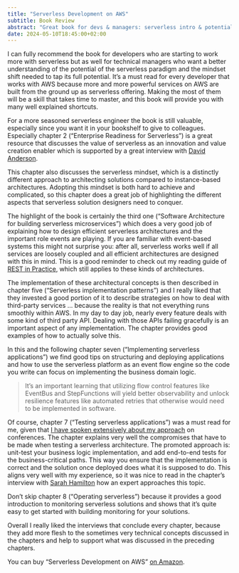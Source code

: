 ```yaml
---
title: "Serverless Development on AWS"
subtitle: Book Review
abstract: "Great book for devs & managers: serverless intro & potential!"
date: 2024-05-10T18:45:00+02:00
---
```


<!-- ![Serverless Development on AWS](../media/serverless-development-on-aws.jpg) -->

I can fully recommend the book for developers who are starting to work more with
serverless but as well for technical managers who want a better understanding of
the potential of the serverless paradigm and the mindset shift needed to tap its
full potential. It’s a must read for every developer that works with AWS because
more and more powerful services on AWS are built from the ground up as
serverless offering. Making the most of them will be a skill that takes time to
master, and this book will provide you with many well explained shortcuts.

For a more seasoned serverless engineer the book is still valuable, especially
since you want it in your bookshelf to give to colleagues. Especially chapter 2
(“Enterprise Readiness for Serverless”) is a great resource that discusses the
value of serverless as an innovation and value creation enabler which is
supported by a great interview with
[David Anderson](https://theserverlessedge.com/meet-the-team-behind-the-serverless-edge/).

This chapter also discusses the serverless mindset, which is a distinctly
different approach to architecting solutions compared to instance-based
architectures. Adopting this mindset is both hard to achieve and complicated, so
this chapter does a great job of highlighting the different aspects that
serverless solution designers need to conquer.

The highlight of the book is certainly the third one (“Software Architecture for
building serverless microservices”) which does a very good job of explaining how
to design efficient serverless architectures and the important role events are
playing. If you are familiar with event-based systems this might not surprise
you: after all, serverless works well if all services are loosely coupled and
all efficient architectures are designed with this in mind. This is a good
reminder to check out my reading guide of
[REST in Practice](https://coderbyheart.com/rest-in-practice-reading-guide),
which still applies to these kinds of architectures.

The implementation of these architectural concepts is then described in chapter
five (“Serverless implementation patterns”) and I really liked that they
invested a good portion of it to describe strategies on how to deal with
third-party services … because the reality is that not everything runs smoothly
within AWS. In my day to day job, nearly every feature deals with some kind of
third party API. Dealing with those APIs failing gracefully is an important
aspect of any implementation. The chapter provides good examples of how to
actually solve this.

In this and the following chapter seven (“Implementing serverless applications”)
we find good tips on structuring and deploying applications and how to use the
serverless platform as an event flow engine so the code you write can focus on
implementing the business domain logic.

> It’s an important learning that utilizing flow control features like EventBus
> and StepFunctions will yield better observability and unlock resilience
> features like automated retries that otherwise would need to be implemented in
> software.

Of course, chapter 7 (“Testing serverless applications”) was a must read for me,
given that
[I have spoken extensively about my approach](https://coderbyheart.com/it-does-not-run-on-my-machine)
on conferences. The chapter explains very well the compromises that have to be
made when testing a serverless architecture. The promoted approach is: unit-test
your business logic implementation, and add end-to-end tests for the
business-critical paths. This way you ensure that the implementation is correct
and the solution once deployed does what it is supposed to do. This aligns very
well with my experience, so it was nice to read in the chapter’s interview with
[Sarah Hamilton](https://www.linkedin.com/in/hamilton-sarah/) how an expert
approaches this topic.

Don’t skip chapter 8 (“Operating serverless”) because it provides a good
introduction to monitoring serverless solutions and shows that it’s quite easy
to get started with building monitoring for your solutions.

Overall I really liked the interviews that conclude every chapter, because they
add more flesh to the sometimes very technical concepts discussed in the
chapters and help to support what was discussed in the preceding chapters.

You can buy “Serverless Development on AWS”
[on Amazon](https://amzn.to/4drVBjg).
